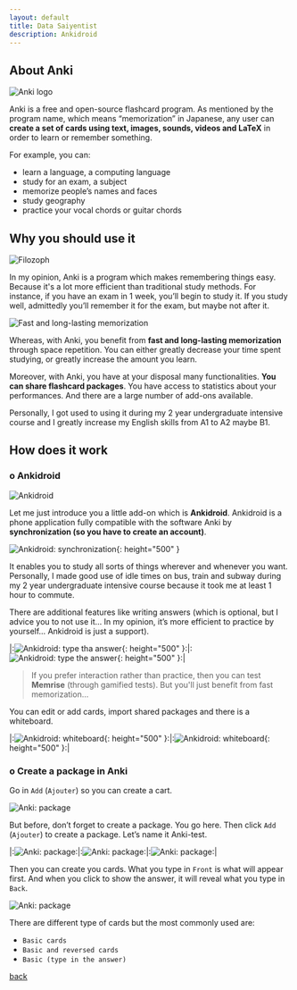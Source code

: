 ```yaml
---
layout: default
title: Data Saiyentist
description: Ankidroid
---
```


## About Anki

![Anki logo](src/anki.png)

Anki is a free and open-source flashcard program.  As mentioned by the program name, which means “memorization” in Japanese, any user can **create a set of cards using text, images, sounds, videos and LaTeX** in order to learn or remember something.

For example, you can:
* learn a language, a computing language
* study for an exam, a subject
* memorize people’s names and faces
* study geography
* practice your vocal chords or guitar chords

## Why you should use it

![Filozoph](src/basic.jpg)

In my opinion, Anki is a program which makes remembering things easy. Because it's a lot more efficient than traditional study methods.  For instance, if you have an exam in 1 week, you’ll begin to study it. If you study well, admittedly you’ll remember it for the exam, but maybe not after it.

![Fast and long-lasting memorization](src/longlasting.jpg)

Whereas, with Anki, you benefit from **fast and long-lasting memorization** through space repetition. You can either greatly decrease your time spent studying, or greatly increase the amount you learn.

Moreover, with Anki, you have at your disposal many functionalities. **You can share flashcard packages**. You have access to statistics about your performances. And there are a large number of add-ons available.

Personally, I got used to using it during my 2 year undergraduate intensive course and I greatly increase my English skills from A1 to A2 maybe B1.

## How does it work

### o Ankidroid

![Ankidroid](src/ankidroid.png)

Let me just introduce you a little add-on which is **Ankidroid**.  Ankidroid is a phone application fully compatible with the software Anki by **synchronization (so you have to create an account)**.

![Ankidroid: synchronization](src/home.jpg){: height="500" }

It enables you to study all sorts of things wherever and whenever you want. Personally, I made good use of idle times on bus, train and subway during my 2 year undergraduate intensive course because it took me at least 1 hour to commute.

There are additional features like writing answers (which is optional, but I advice you to not use it… In my opinion, it’s more efficient to practice by yourself… Ankidroid is just a support).

|:![Ankidroid: type tha answer](src/type1.jpg){: height="500" }:|:![Ankidroid: type the answer](src/type2.jpg){: height="500" }:|

> If you prefer interaction rather than practice, then you can test **Memrise** (through gamified tests). But you'll just benefit from fast memorization...

You can edit or add cards, import shared packages and there is a whiteboard.

|:![Ankidroid: whiteboard](src/write1.jpg){: height="500" }:|:![Ankidroid: whiteboard](src/write2.jpg){: height="500" }:|

### o Create a package in Anki

Go in `Add` (``Ajouter``) so you can create a cart.

![Anki: package](src/package.png)

But before, don’t forget to create a package.
You go here. Then click `Add` (``Ajouter``) to create a package.
Let’s name it Anki-test.

|:![Anki: package](src/package2.png):|:![Anki: package](src/package3.png):|:![Anki: package](src/package4.png):|

Then you can create you cards.
What you type in `Front` is what will appear first. And when you click to show the answer, it will reveal what you type in `Back`.

![Anki: package](src/package5.png)

There are different type of cards but the most commonly used are:
* `Basic cards`
* `Basic and reversed cards`
* `Basic (type in the answer)`

[back](././)